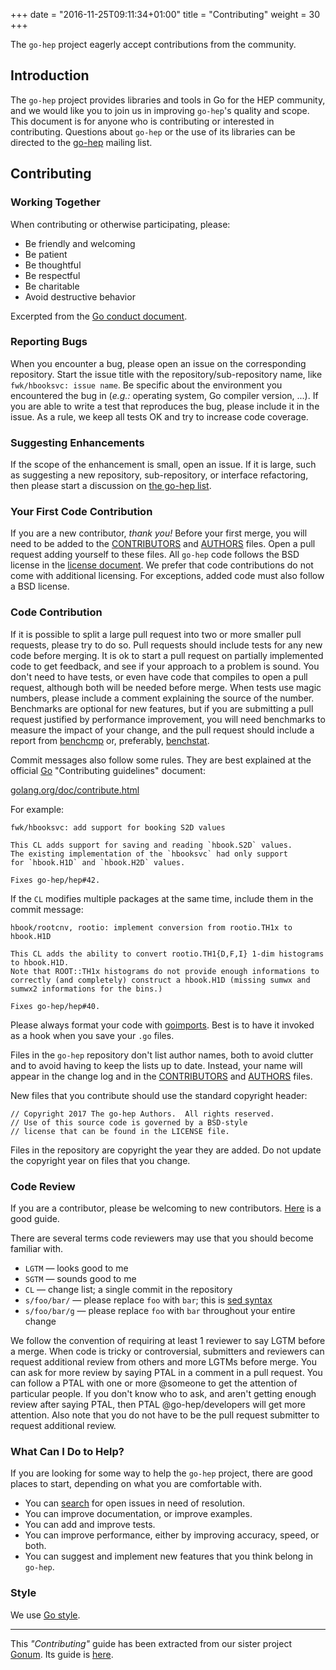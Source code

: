 +++
date = "2016-11-25T09:11:34+01:00"
title = "Contributing"
weight = 30
+++

The `go-hep` project eagerly accept contributions from the community.

## Introduction

The `go-hep` project provides libraries and tools in Go for the HEP community, and we would like you to join us in improving `go-hep`'s quality and scope.
This document is for anyone who is contributing or interested in contributing.
Questions about `go-hep` or the use of its libraries can be directed to the [go-hep](mailto:go-hep@googlegroups.com) mailing list.

## Contributing

### Working Together

When contributing or otherwise participating, please:

- Be friendly and welcoming
- Be patient
- Be thoughtful
- Be respectful
- Be charitable
- Avoid destructive behavior

Excerpted from the [Go conduct document](https://golang.org/conduct).

### Reporting Bugs

When you encounter a bug, please open an issue on the corresponding repository.
Start the issue title with the repository/sub-repository name, like `fwk/hbooksvc: issue name`.
Be specific about the environment you encountered the bug in (_e.g.:_ operating system, Go compiler version, ...).
If you are able to write a test that reproduces the bug, please include it in the issue.
As a rule, we keep all tests OK and try to increase code coverage.

### Suggesting Enhancements

If the scope of the enhancement is small, open an issue.
If it is large, such as suggesting a new repository, sub-repository, or interface refactoring, then please start a discussion on [the go-hep list](https://groups.google.com/forum/#!forum/go-hep).

### Your First Code Contribution

If you are a new contributor, *thank you!*
Before your first merge, you will need to be added to the [CONTRIBUTORS](https://github.com/go-hep/license/blob/master/CONTRIBUTORS) and [AUTHORS](https://github.com/go-hep/license/blob/master/AUTHORS) files.
Open a pull request adding yourself to these files.
All `go-hep` code follows the BSD license in the [license document](https://github.com/go-hep/license/blob/master/LICENSE).
We prefer that code contributions do not come with additional licensing.
For exceptions, added code must also follow a BSD license.

### Code Contribution

If it is possible to split a large pull request into two or more smaller pull requests, please try to do so.
Pull requests should include tests for any new code before merging.
It is ok to start a pull request on partially implemented code to get feedback, and see if your approach to a problem is sound.
You don't need to have tests, or even have code that compiles to open a pull request, although both will be needed before merge.
When tests use magic numbers, please include a comment explaining the source of the number.
Benchmarks are optional for new features, but if you are submitting a pull request justified by performance improvement, you will need benchmarks to measure the impact of your change, and the pull request should include a report from [benchcmp](https://godoc.org/golang.org/x/tools/cmd/benchcmp) or, preferably, [benchstat](https://github.com/rsc/benchstat).

Commit messages also follow some rules.
They are best explained at the official [Go](https://golang.org) "Contributing guidelines" document:

[golang.org/doc/contribute.html](https://golang.org/doc/contribute.html#commit_changes)

For example:

```
fwk/hbooksvc: add support for booking S2D values

This CL adds support for saving and reading `hbook.S2D` values.
The existing implementation of the `hbooksvc` had only support
for `hbook.H1D` and `hbook.H2D` values.

Fixes go-hep/hep#42.
```

If the `CL` modifies multiple packages at the same time, include them in the commit message:

```
hbook/rootcnv, rootio: implement conversion from rootio.TH1x to hbook.H1D

This CL adds the ability to convert rootio.TH1{D,F,I} 1-dim histograms
to hbook.H1D.
Note that ROOT::TH1x histograms do not provide enough informations to
correctly (and completely) construct a hbook.H1D (missing sumwx and
sumwx2 informations for the bins.)

Fixes go-hep/hep#40.
```

Please always format your code with [goimports](https://godoc.org/golang.org/x/tools/cmd/goimports).
Best is to have it invoked as a hook when you save your `.go` files.

Files in the `go-hep` repository don't list author names, both to avoid clutter and to avoid having to keep the lists up to date.
Instead, your name will appear in the change log and in the [CONTRIBUTORS](https://github.com/go-hep/license/blob/master/CONTRIBUTORS) and [AUTHORS](https://github.com/go-hep/license/blob/master/AUTHORS) files.

New files that you contribute should use the standard copyright header:

```
// Copyright 2017 The go-hep Authors.  All rights reserved.
// Use of this source code is governed by a BSD-style
// license that can be found in the LICENSE file.
```

Files in the repository are copyright the year they are added.
Do not update the copyright year on files that you change.

### Code Review

If you are a contributor, please be welcoming to new contributors.
[Here](http://sarah.thesharps.us/2014/09/01/the-gentle-art-of-patch-review/) is a good guide.

There are several terms code reviewers may use that you should become familiar with.

  * ` LGTM ` — looks good to me
  * ` SGTM ` — sounds good to me
  * ` CL ` — change list; a single commit in the repository
  * ` s/foo/bar/ ` — please replace ` foo ` with ` bar `; this is [sed syntax](http://en.wikipedia.org/wiki/Sed#Usage)
  * ` s/foo/bar/g ` — please replace ` foo ` with ` bar ` throughout your entire change

We follow the convention of requiring at least 1 reviewer to say LGTM before a merge.
When code is tricky or controversial, submitters and reviewers can request additional review from others and more LGTMs before merge.
You can ask for more review by saying PTAL in a comment in a pull request.
You can follow a PTAL with one or more @someone to get the attention of particular people.
If you don't know who to ask, and aren't getting enough review after saying PTAL, then PTAL @go-hep/developers will get more attention.
Also note that you do not have to be the pull request submitter to request additional review.

### What Can I Do to Help?

If you are looking for some way to help the `go-hep` project, there are good places to start, depending on what you are comfortable with.

- You can [search](https://github.com/issues?utf8=%E2%9C%93&q=is%3Aopen+is%3Aissue+user%3Ago-hep) for open issues in need of resolution.
- You can improve documentation, or improve examples.
- You can add and improve tests.
- You can improve performance, either by improving accuracy, speed, or both.
- You can suggest and implement new features that you think belong in `go-hep`.

### Style

We use [Go style](https://github.com/golang/go/wiki/CodeReviewComments).

---

This _"Contributing"_ guide has been extracted from our sister project [Gonum](https://gonum.org).
Its guide is [here](https://github.com/gonum/license/blob/master/CONTRIBUTING.md).
